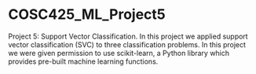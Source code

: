 # COSC425_ML_Project5
Project 5: Support Vector Classification. In this project we applied support vector classification (SVC) to three classification problems. In this project we were given permission to use scikit-learn, a Python library which provides pre-built machine learning functions.
